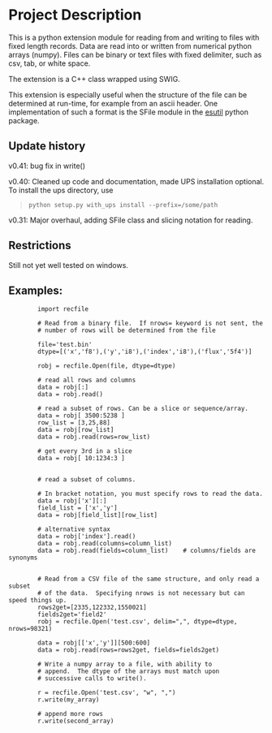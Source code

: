 # Project Description #

This is a python extension module for reading from and writing to files with fixed length records.  Data are read into or written from numerical python arrays (numpy).  Files can be binary or text files with fixed delimiter, such as csv, tab, or white space.

The extension is a C++ class wrapped using SWIG.

This extension is especially useful when the structure of the file can be determined at run-time, for example from an ascii header.  One implementation of such a format is the SFile module in the [esutil](http://code.google.com/p/esutil/) python package.

## Update history ##
v0.41: bug fix in write()

v0.40: Cleaned up code and documentation, made UPS installation optional.  To install the ups directory, use
> `python setup.py with_ups install --prefix=/some/path`

v0.31:  Major overhaul, adding SFile class and slicing notation for reading.

## Restrictions ##

Still not yet well tested on windows.

## Examples: ##
```
        import recfile

        # Read from a binary file.  If nrows= keyword is not sent, the
        # number of rows will be determined from the file

        file='test.bin'
        dtype=[('x','f8'),('y','i8'),('index','i8'),('flux','5f4')]

        robj = recfile.Open(file, dtype=dtype)

        # read all rows and columns
        data = robj[:]
        data = robj.read()

        # read a subset of rows. Can be a slice or sequence/array.
        data = robj[ 3500:5238 ]
        row_list = [3,25,88]
        data = robj[row_list]
        data = robj.read(rows=row_list)

        # get every 3rd in a slice
        data = robj[ 10:1234:3 ]


        # read a subset of columns.

        # In bracket notation, you must specify rows to read the data.
        data = robj['x'][:]
        field_list = ['x','y']
        data = robj[field_list][row_list]
   
        # alternative syntax
        data = robj['index'].read()
        data = robj.read(columns=column_list)
        data = robj.read(fields=column_list)    # columns/fields are synonyms


        # Read from a CSV file of the same structure, and only read a subset 
        # of the data.  Specifying nrows is not necessary but can speed things up.
        rows2get=[2335,122332,1550021]
        fields2get='field2'
        robj = recfile.Open('test.csv', delim=",", dtype=dtype, nrows=98321)

        data = robj[['x','y']][500:600]
        data = robj.read(rows=rows2get, fields=fields2get)

        # Write a numpy array to a file, with ability to
        # append.  The dtype of the arrays must match upon
        # successive calls to write().

        r = recfile.Open('test.csv', "w", ",")
        r.write(my_array)

        # append more rows
        r.write(second_array)
```